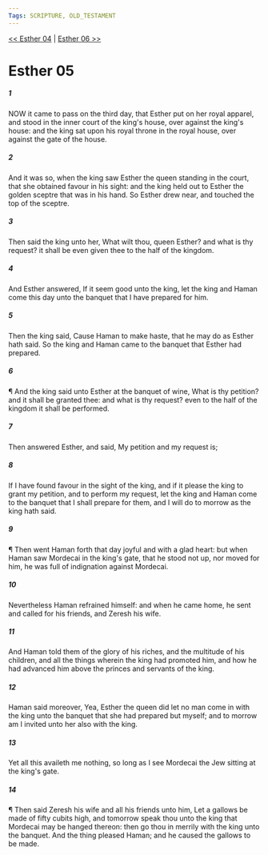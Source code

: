 ```yaml
---
Tags: SCRIPTURE, OLD_TESTAMENT
---
```


[<< Esther 04](OLD_TESTAMENT/17_Esther/Esther_04.md) | [Esther 06 >>](OLD_TESTAMENT/17_Esther/Esther_06.md)

# Esther 05

##### 1

NOW it came to pass on the third day, that Esther put on her royal apparel, and stood in the inner court of the king's house, over against the king's house: and the king sat upon his royal throne in the royal house, over against the gate of the house.

##### 2

And it was so, when the king saw Esther the queen standing in the court, that she obtained favour in his sight: and the king held out to Esther the golden sceptre that was in his hand. So Esther drew near, and touched the top of the sceptre.

##### 3

Then said the king unto her, What wilt thou, queen Esther? and what is thy request? it shall be even given thee to the half of the kingdom.

##### 4

And Esther answered, If it seem good unto the king, let the king and Haman come this day unto the banquet that I have prepared for him.

##### 5

Then the king said, Cause Haman to make haste, that he may do as Esther hath said. So the king and Haman came to the banquet that Esther had prepared.

##### 6

¶ And the king said unto Esther at the banquet of wine, What is thy petition? and it shall be granted thee: and what is thy request? even to the half of the kingdom it shall be performed.

##### 7

Then answered Esther, and said, My petition and my request is;

##### 8

If I have found favour in the sight of the king, and if it please the king to grant my petition, and to perform my request, let the king and Haman come to the banquet that I shall prepare for them, and I will do to morrow as the king hath said.

##### 9

¶ Then went Haman forth that day joyful and with a glad heart: but when Haman saw Mordecai in the king's gate, that he stood not up, nor moved for him, he was full of indignation against Mordecai.

##### 10

Nevertheless Haman refrained himself: and when he came home, he sent and called for his friends, and Zeresh his wife.

##### 11

And Haman told them of the glory of his riches, and the multitude of his children, and all the things wherein the king had promoted him, and how he had advanced him above the princes and servants of the king.

##### 12

Haman said moreover, Yea, Esther the queen did let no man come in with the king unto the banquet that she had prepared but myself; and to morrow am I invited unto her also with the king.

##### 13

Yet all this availeth me nothing, so long as I see Mordecai the Jew sitting at the king's gate.

##### 14

¶ Then said Zeresh his wife and all his friends unto him, Let a gallows be made of fifty cubits high, and tomorrow speak thou unto the king that Mordecai may be hanged thereon: then go thou in merrily with the king unto the banquet. And the thing pleased Haman; and he caused the gallows to be made.
